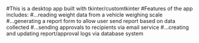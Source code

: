 #This is a desktop app built with tkinter/customtkinter
#Features of the app includes:
#...reading weight data from a vehicle weighing scale
#...generating a report form to allow user send report based on data collected
#...sending approvals to recipients via email service
#...creating and updating report/approval logs via database system 
